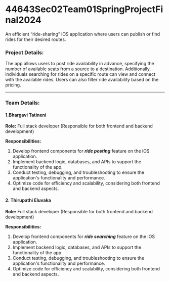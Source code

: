 # 44643Sec02Team01SpringProjectFinal2024
An efficient “ride-sharing” iOS application where users can publish or find rides for their desired routes. 

### Project Details:
The app allows users to post ride availability in advance, specifying the number of available seats from a source to a destination. Additionally, individuals searching for rides on a specific route can view and connect with the available rides. Users can also filter ride availability based on the pricing.

--- 
### Team Details:
#### 1.Bhargavi Tatineni

   **Role:** Full stack developer (Responsible for both frontend and backend development)
   
**Responsibilities:**
1.	Develop frontend components for ***ride posting*** feature on the iOS application.
2.	Implement backend logic, databases, and APIs to support the functionality of the app.
3.	Conduct testing, debugging, and troubleshooting to ensure the application's functionality and performance.
4.	Optimize code for efficiency and scalability, considering both frontend and backend aspects.

#### 2.	Thirupathi Eluvaka

   **Role:** Full stack developer (Responsible for both frontend and backend development)
   
**Responsibilities:**
1.	Develop frontend components for ***ride searching*** feature on the iOS application.
2.	Implement backend logic, databases, and APIs to support the functionality of the app.
3.	Conduct testing, debugging, and troubleshooting to ensure the application's functionality and performance.
4.	Optimize code for efficiency and scalability, considering both frontend and backend aspects.

